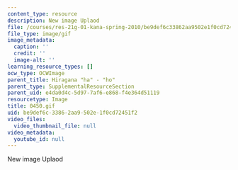 ```yaml
---
content_type: resource
description: New image Uplaod
file: /courses/res-21g-01-kana-spring-2010/be9def6c33862aa9502e1f0cd72451f2_0450.gif
file_type: image/gif
image_metadata:
  caption: ''
  credit: ''
  image-alt: ''
learning_resource_types: []
ocw_type: OCWImage
parent_title: Hiragana "ha" - "ho"
parent_type: SupplementalResourceSection
parent_uid: e4da0d4c-5d97-7af6-e868-f4e364d51119
resourcetype: Image
title: 0450.gif
uid: be9def6c-3386-2aa9-502e-1f0cd72451f2
video_files:
  video_thumbnail_file: null
video_metadata:
  youtube_id: null
---
```

New image Uplaod

